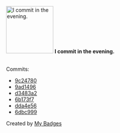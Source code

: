 <img src="https://my-badges.github.io/my-badges/evening-commits.png" alt="I commit in the evening." title="I commit in the evening." width="128">
<strong>I commit in the evening.</strong>
<br><br>

Commits:

- <a href="https://github.com/antonmedv/fx/commit/9c24780aa6198c52fdb6730c442b94f68f239d3a">9c24780</a>
- <a href="https://github.com/antonmedv/fx/commit/9ad14969baffd346004dffdfe1888eb3a8c46370">9ad1496</a>
- <a href="https://github.com/antonmedv/fx/commit/d3483a2e32ceb2973a33444ee7f64617f787669b">d3483a2</a>
- <a href="https://github.com/antonmedv/fx/commit/6b173f7a126047385fca9514735562e00022e92a">6b173f7</a>
- <a href="https://github.com/antonmedv/fx/commit/dda4e564fe1bcc9a4f8c1e12fa7368299cf278bf">dda4e56</a>
- <a href="https://github.com/antonmedv/fx/commit/6dbc999d5e64cda7fedd931d1375dcbf3779b853">6dbc999</a>


Created by <a href="https://github.com/my-badges/my-badges">My Badges</a>